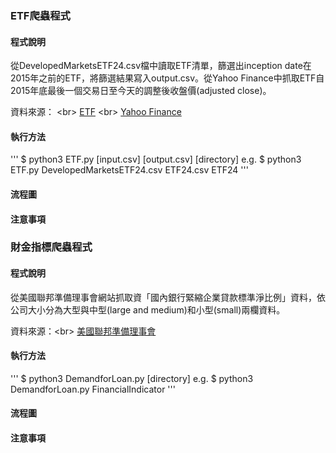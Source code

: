 ### ETF爬蟲程式

#### 程式說明
從DevelopedMarketsETF24.csv檔中讀取ETF清單，篩選出inception date在2015年之前的ETF，將篩選結果寫入output.csv。從Yahoo Finance中抓取ETF自2015年底最後一個交易日至今天的調整後收盤價(adjusted close)。

資料來源： \<br>
[ETF](https://etfdb.com) \<br>
[Yahoo Finance](https://www.federalreserve.gov/data/sloos.htm)

#### 執行方法
'''
$ python3 ETF.py [input.csv] [output.csv] [directory]
e.g.
$ python3 ETF.py DevelopedMarketsETF24.csv ETF24.csv ETF24
'''

#### 流程圖
#### 注意事項

### 財金指標爬蟲程式

#### 程式說明
從美國聯邦準備理事會網站抓取資「國內銀行緊縮企業貸款標準淨比例」資料，依公司大小分為大型與中型(large and medium)和小型(small)兩欄資料。

資料來源：\<br>
[美國聯邦準備理事會](https://www.federalreserve.gov/data/sloos.htm)


#### 執行方法
'''
$ python3 DemandforLoan.py [directory]
e.g.
$ python3 DemandforLoan.py FinancialIndicator
'''

#### 流程圖
#### 注意事項

